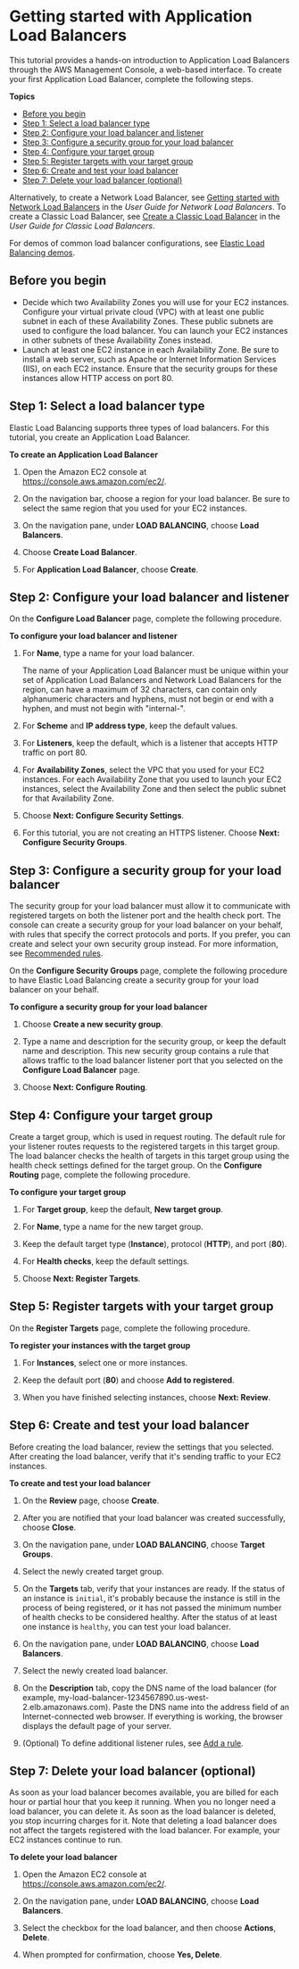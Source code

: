 # Getting started with Application Load Balancers<a name="application-load-balancer-getting-started"></a>

This tutorial provides a hands\-on introduction to Application Load Balancers through the AWS Management Console, a web\-based interface\. To create your first Application Load Balancer, complete the following steps\.

**Topics**
+ [Before you begin](#prerequisites)
+ [Step 1: Select a load balancer type](#select-load-balancer-type)
+ [Step 2: Configure your load balancer and listener](#configure-load-balancer-listener)
+ [Step 3: Configure a security group for your load balancer](#configure-security-groups)
+ [Step 4: Configure your target group](#configure-target-group)
+ [Step 5: Register targets with your target group](#add-targets)
+ [Step 6: Create and test your load balancer](#test-load-balancer)
+ [Step 7: Delete your load balancer \(optional\)](#delete-load-balancer)

Alternatively, to create a Network Load Balancer, see [Getting started with Network Load Balancers](https://docs.aws.amazon.com/elasticloadbalancing/latest/network/network-load-balancer-getting-started.html) in the *User Guide for Network Load Balancers*\. To create a Classic Load Balancer, see [Create a Classic Load Balancer](https://docs.aws.amazon.com/elasticloadbalancing/latest/classic/elb-getting-started.html) in the *User Guide for Classic Load Balancers*\.

For demos of common load balancer configurations, see [Elastic Load Balancing demos](https://exampleloadbalancer.com/)\.

## Before you begin<a name="prerequisites"></a>
+ Decide which two Availability Zones you will use for your EC2 instances\. Configure your virtual private cloud \(VPC\) with at least one public subnet in each of these Availability Zones\. These public subnets are used to configure the load balancer\. You can launch your EC2 instances in other subnets of these Availability Zones instead\.
+ Launch at least one EC2 instance in each Availability Zone\. Be sure to install a web server, such as Apache or Internet Information Services \(IIS\), on each EC2 instance\. Ensure that the security groups for these instances allow HTTP access on port 80\.

## Step 1: Select a load balancer type<a name="select-load-balancer-type"></a>

Elastic Load Balancing supports three types of load balancers\. For this tutorial, you create an Application Load Balancer\.

**To create an Application Load Balancer**

1. Open the Amazon EC2 console at [https://console\.aws\.amazon\.com/ec2/](https://console.aws.amazon.com/ec2/)\.

1. On the navigation bar, choose a region for your load balancer\. Be sure to select the same region that you used for your EC2 instances\.

1. On the navigation pane, under **LOAD BALANCING**, choose **Load Balancers**\.

1. Choose **Create Load Balancer**\.

1. For **Application Load Balancer**, choose **Create**\.

## Step 2: Configure your load balancer and listener<a name="configure-load-balancer-listener"></a>

On the **Configure Load Balancer** page, complete the following procedure\.

**To configure your load balancer and listener**

1. For **Name**, type a name for your load balancer\.

   The name of your Application Load Balancer must be unique within your set of Application Load Balancers and Network Load Balancers for the region, can have a maximum of 32 characters, can contain only alphanumeric characters and hyphens, must not begin or end with a hyphen, and must not begin with "internal\-"\.

1. For **Scheme** and **IP address type**, keep the default values\.

1. For **Listeners**, keep the default, which is a listener that accepts HTTP traffic on port 80\.

1. For **Availability Zones**, select the VPC that you used for your EC2 instances\. For each Availability Zone that you used to launch your EC2 instances, select the Availability Zone and then select the public subnet for that Availability Zone\.

1. Choose **Next: Configure Security Settings**\.

1. For this tutorial, you are not creating an HTTPS listener\. Choose **Next: Configure Security Groups**\.

## Step 3: Configure a security group for your load balancer<a name="configure-security-groups"></a>

The security group for your load balancer must allow it to communicate with registered targets on both the listener port and the health check port\. The console can create a security group for your load balancer on your behalf, with rules that specify the correct protocols and ports\. If you prefer, you can create and select your own security group instead\. For more information, see [Recommended rules](load-balancer-update-security-groups.md#security-group-recommended-rules)\.

On the **Configure Security Groups** page, complete the following procedure to have Elastic Load Balancing create a security group for your load balancer on your behalf\.

**To configure a security group for your load balancer**

1. Choose **Create a new security group**\.

1. Type a name and description for the security group, or keep the default name and description\. This new security group contains a rule that allows traffic to the load balancer listener port that you selected on the **Configure Load Balancer** page\.

1. Choose **Next: Configure Routing**\.

## Step 4: Configure your target group<a name="configure-target-group"></a>

Create a target group, which is used in request routing\. The default rule for your listener routes requests to the registered targets in this target group\. The load balancer checks the health of targets in this target group using the health check settings defined for the target group\. On the **Configure Routing** page, complete the following procedure\.

**To configure your target group**

1. For **Target group**, keep the default, **New target group**\.

1. For **Name**, type a name for the new target group\.

1. Keep the default target type \(**Instance**\), protocol \(**HTTP**\), and port \(**80**\)\.

1. For **Health checks**, keep the default settings\.

1. Choose **Next: Register Targets**\.

## Step 5: Register targets with your target group<a name="add-targets"></a>

On the **Register Targets** page, complete the following procedure\.

**To register your instances with the target group**

1. For **Instances**, select one or more instances\.

1. Keep the default port \(**80**\) and choose **Add to registered**\.

1. When you have finished selecting instances, choose **Next: Review**\.

## Step 6: Create and test your load balancer<a name="test-load-balancer"></a>

Before creating the load balancer, review the settings that you selected\. After creating the load balancer, verify that it's sending traffic to your EC2 instances\.

**To create and test your load balancer**

1. On the **Review** page, choose **Create**\.

1. After you are notified that your load balancer was created successfully, choose **Close**\.

1. On the navigation pane, under **LOAD BALANCING**, choose **Target Groups**\.

1. Select the newly created target group\.

1. On the **Targets** tab, verify that your instances are ready\. If the status of an instance is `initial`, it's probably because the instance is still in the process of being registered, or it has not passed the minimum number of health checks to be considered healthy\. After the status of at least one instance is `healthy`, you can test your load balancer\.

1. On the navigation pane, under **LOAD BALANCING**, choose **Load Balancers**\.

1. Select the newly created load balancer\.

1. On the **Description** tab, copy the DNS name of the load balancer \(for example, my\-load\-balancer\-1234567890\.us\-west\-2\.elb\.amazonaws\.com\)\. Paste the DNS name into the address field of an Internet\-connected web browser\. If everything is working, the browser displays the default page of your server\.

1. \(Optional\) To define additional listener rules, see [Add a rule](listener-update-rules.md#add-rule)\.

## Step 7: Delete your load balancer \(optional\)<a name="delete-load-balancer"></a>

As soon as your load balancer becomes available, you are billed for each hour or partial hour that you keep it running\. When you no longer need a load balancer, you can delete it\. As soon as the load balancer is deleted, you stop incurring charges for it\. Note that deleting a load balancer does not affect the targets registered with the load balancer\. For example, your EC2 instances continue to run\.

**To delete your load balancer**

1. Open the Amazon EC2 console at [https://console\.aws\.amazon\.com/ec2/](https://console.aws.amazon.com/ec2/)\.

1. On the navigation pane, under **LOAD BALANCING**, choose **Load Balancers**\.

1. Select the checkbox for the load balancer, and then choose **Actions**, **Delete**\.

1. When prompted for confirmation, choose **Yes, Delete**\.